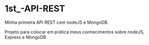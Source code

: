 # 1st_-API-REST
Minha primeira API REST com nodeJS e MongoDB.

Projeto para colocar em prática meus conhecimentos sobre nodeJS, Express e MongoDB
